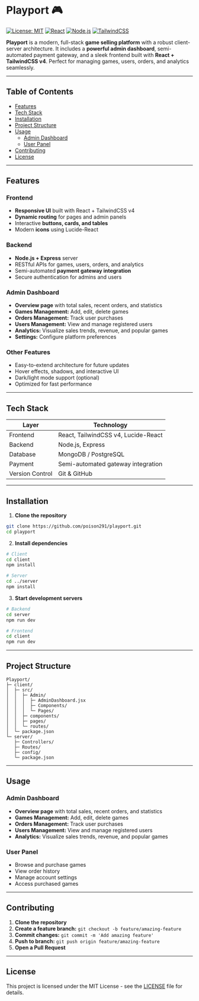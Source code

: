 # Playport 🎮
[![License: MIT](https://img.shields.io/badge/License-MIT-yellow.svg)](LICENSE)
[![React](https://img.shields.io/badge/React-18.2.0-blue)](https://reactjs.org/)
[![Node.js](https://img.shields.io/badge/Node.js-20.x-green)](https://nodejs.org/)
[![TailwindCSS](https://img.shields.io/badge/TailwindCSS-v4.0-blue)](https://tailwindcss.com/)

**Playport** is a modern, full-stack **game selling platform** with a robust client-server architecture. It includes a **powerful admin dashboard**, semi-automated payment gateway, and a sleek frontend built with **React + TailwindCSS v4**. Perfect for managing games, users, orders, and analytics seamlessly.

---

## Table of Contents
- [Features](#features)
- [Tech Stack](#tech-stack)
- [Installation](#installation)
- [Project Structure](#project-structure)
- [Usage](#usage)
  - [Admin Dashboard](#admin-dashboard)
  - [User Panel](#user-panel)
- [Contributing](#contributing)
- [License](#license)

---

## Features

### Frontend
- **Responsive UI** built with React + TailwindCSS v4  
- **Dynamic routing** for pages and admin panels  
- Interactive **buttons, cards, and tables**  
- Modern **icons** using Lucide-React  

### Backend
- **Node.js + Express** server  
- RESTful APIs for games, users, orders, and analytics  
- Semi-automated **payment gateway integration**  
- Secure authentication for admins and users  

### Admin Dashboard
- **Overview page** with total sales, recent orders, and statistics  
- **Games Management:** Add, edit, delete games  
- **Orders Management:** Track user purchases  
- **Users Management:** View and manage registered users  
- **Analytics:** Visualize sales trends, revenue, and popular games  
- **Settings:** Configure platform preferences  

### Other Features
- Easy-to-extend architecture for future updates  
- Hover effects, shadows, and interactive UI  
- Dark/light mode support (optional)  
- Optimized for fast performance  

---

## Tech Stack

| Layer      | Technology                           |
|-----------|--------------------------------------|
| Frontend  | React, TailwindCSS v4, Lucide-React  |
| Backend   | Node.js, Express                      |
| Database  | MongoDB / PostgreSQL                  |
| Payment   | Semi-automated gateway integration    |
| Version Control | Git & GitHub                     |

---

## Installation

1. **Clone the repository**
```bash
git clone https://github.com/poison291/playport.git
cd playport
```

2. **Install dependencies**
```bash
# Client
cd client
npm install

# Server
cd ../server
npm install
```

3. **Start development servers**
```bash
# Backend
cd server
npm run dev

# Frontend
cd client
npm run dev
```

---

## Project Structure

```
Playport/
├─ client/
│  ├─ src/
│  │  ├─ Admin/
│  │  │  ├─ AdminDashboard.jsx
│  │  │  ├─ Components/
│  │  │  └─ Pages/
│  │  ├─ components/
│  │  ├─ pages/
│  │  └─ routes/
│  └─ package.json
└─ server/
   ├─ Controllers/
   ├─ Routes/
   ├─ config/
   └─ package.json
```

---

## Usage

### Admin Dashboard
- **Overview page** with total sales, recent orders, and statistics  
- **Games Management:** Add, edit, delete games  
- **Orders Management:** Track user purchases  
- **Users Management:** View and manage registered users  
- **Analytics:** Visualize sales trends, revenue, and popular games  

### User Panel
- Browse and purchase games
- View order history
- Manage account settings
- Access purchased games

---

## Contributing

1. **Clone the repository**
2. **Create a feature branch:** `git checkout -b feature/amazing-feature`
3. **Commit changes:** `git commit -m 'Add amazing feature'`
4. **Push to branch:** `git push origin feature/amazing-feature`
5. **Open a Pull Request**

---

## License

This project is licensed under the MIT License - see the [LICENSE](LICENSE) file for details.
